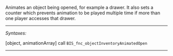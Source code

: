 Animates an object being opened, for example a drawer. It also sets a counter which prevents animation to be played multiple time if more than one player accesses that drawer.


---
*Syntaxes:*

[object, animationArray] call `BIS_fnc_objectInventoryAnimatedOpen`

---
